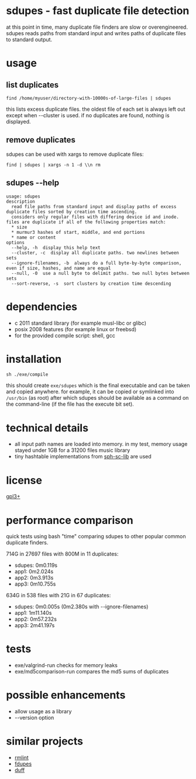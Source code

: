 # sdupes - fast duplicate file detection

at this point in time, many duplicate file finders are slow or overengineered. sdupes reads paths from standard input and writes paths of duplicate files to standard output.

# usage
## list duplicates
~~~
find /home/myuser/directory-with-10000s-of-large-files | sdupes
~~~

this lists excess duplicate files. the oldest file of each set is always left out except when --cluster is used.
if no duplicates are found, nothing is displayed.

## remove duplicates
sdupes can be used with xargs to remove duplicate files:
~~~
find | sdupes | xargs -n 1 -d \\n rm
~~~

## sdupes --help
~~~
usage: sdupes
description
  read file paths from standard input and display paths of excess duplicate files sorted by creation time ascending.
  considers only regular files with differing device id and inode. files are duplicate if all of the following properties match:
  * size
  * murmur3 hashes of start, middle, and end portions
  * name or content
options
  --help, -h  display this help text
  --cluster, -c  display all duplicate paths. two newlines between sets
  --ignore-filenames, -b  always do a full byte-by-byte comparison, even if size, hashes, and name are equal
  --null, -0  use a null byte to delimit paths. two null bytes between sets
  --sort-reverse, -s  sort clusters by creation time descending
~~~

# dependencies
* c 2011 standard library (for example musl-libc or glibc)
* posix 2008 features (for example linux or freebsd)
* for the provided compile script: shell, gcc

# installation
~~~
sh ./exe/compile
~~~
this should create `exe/sdupes` which is the final executable and can be taken and copied anywhere. for example, it can be copied or symlinked into `/usr/bin` (as root) after which sdupes should be available as a command on the command-line (if the file has the execute bit set).

# technical details
* all input path names are loaded into memory. in my test, memory usage stayed under 1GB for a 31200 files music library
* tiny hashtable implementations from [sph-sc-lib](https://github.com/sph-mn/sph-sc-lib) are used

# license
[gpl3+](https://www.gnu.org/licenses/gpl-3.0.txt)

# performance comparison
quick tests using bash "time" comparing sdupes to other popular common duplicate finders.

714G in 27697 files with 800M in 11 duplicates:
* sdupes: 0m0.119s
* app1: 0m2.024s
* app2: 0m3.913s
* app3: 0m10.755s

634G in 538 files with 21G in 67 duplicates:
* sdupes: 0m0.005s (0m2.380s with --ignore-filenames)
* app1: 1m11.140s
* app2: 0m57.232s
* app3: 2m41.197s

# tests
* exe/valgrind-run checks for memory leaks
* exe/md5comparison-run compares the md5 sums of duplicates

# possible enhancements
* allow usage as a library
* --version option

# similar projects
* [rmlint](https://github.com/sahib/rmlint)
* [fdupes](https://github.com/adrianlopezroche/fdupes)
* [duff](https://github.com/jcburley/duff)